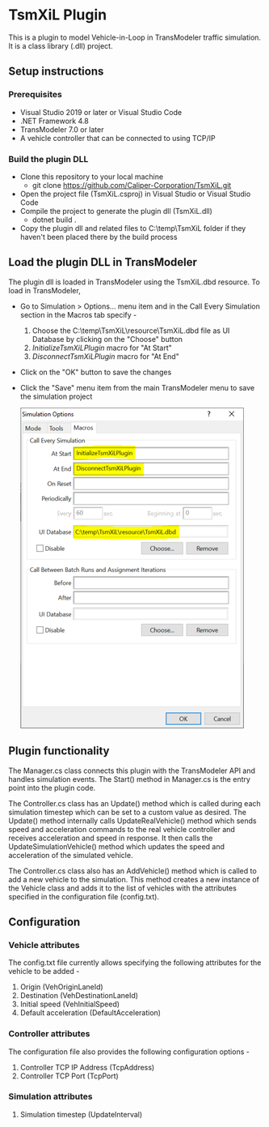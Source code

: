 ﻿# TsmXiL Plugin

This is a plugin to model Vehicle-in-Loop in TransModeler traffic simulation. It is a class library (.dll) project.

## Setup instructions

### Prerequisites

- Visual Studio 2019 or later or Visual Studio Code
- .NET Framework 4.8
- TransModeler 7.0 or later
- A vehicle controller that can be connected to using TCP/IP

### Build the plugin DLL

- Clone this repository to your local machine
  - git clone <https://github.com/Caliper-Corporation/TsmXiL.git>
- Open the project file (TsmXiL.csproj) in Visual Studio or Visual Studio Code
- Compile the project to generate the plugin dll (TsmXiL.dll)
  - dotnet build .
- Copy the plugin dll and related files to C:\temp\TsmXiL folder if they haven't been placed there by the build process
  
## Load the plugin DLL in TransModeler

The plugin dll is loaded in TransModeler using the TsmXiL.dbd resource. To load in TransModeler,

- Go to Simulation > Options... menu item and in the Call Every Simulation section in the Macros tab specify -
    1. Choose the C:\temp\TsmXiL\resource\TsmXiL.dbd file as UI Database by clicking on the "Choose" button
    2. *InitializeTsmXiLPlugin* macro for "At Start"
    3. *DisconnectTsmXiLPlugin* macro for "At End"

- Click on the "OK" button to save the changes

- Click the "Save" menu item from the main TransModeler menu to save the simulation project

   ![image info](images/simOptions.PNG)

## Plugin functionality

The Manager.cs class connects this plugin with the TransModeler API and handles simulation events. The Start() method in Manager.cs is the entry point into the plugin code.

The Controller.cs class has an Update() method which is called during each simulation timestep which can be set to a custom value as desired. The Update() method internally calls UpdateRealVehicle() method which sends speed and acceleration commands to the real vehicle controller and receives acceleration and speed in response. It then calls the UpdateSimulationVehicle() method which updates the speed and acceleration of the simulated vehicle.

The Controller.cs class also has an AddVehicle() method which is called to add a new vehicle to the simulation. This method creates a new instance of the Vehicle class and adds it to the list of vehicles with the attributes specified in the configuration file (config.txt).

## Configuration

### Vehicle attributes

The config.txt file currently allows specifying the following attributes for the vehicle to be added -

1. Origin (VehOriginLaneId)
2. Destination (VehDestinationLaneId)
3. Initial speed (VehInitialSpeed)
4. Default acceleration (DefaultAcceleration)

### Controller attributes

The configuration file also provides the following configuration options -

1. Controller TCP IP Address (TcpAddress)
2. Controller TCP Port (TcpPort)

### Simulation attributes

1. Simulation timestep (UpdateInterval)
